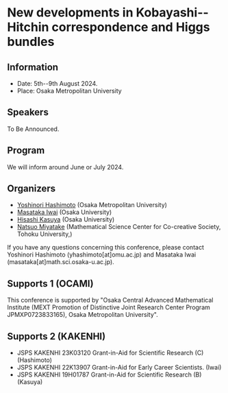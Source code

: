# New developments in Kobayashi--Hitchin correspondence and Higgs bundles

## Information
- Date: 5th--9th August 2024. 
- Place: Osaka Metropolitan University

<!-- 
Osaka Metropolitan University (Sugimoto Campus).
Faculty of Science, Bldg. E, Room E408 (4F).
(大阪公立大学 杉本キャンパス 理学部E棟大講究室 E408)
-->

## Speakers
To Be Announced.

<!--
- Philip Boalch (Institut de Mathématiques de Jussieu - Paris Rive Gauche)
-  Xuemiao Chen (University of Waterloo)
- Wu Di (Nanjing University of Science and Technology)
- Laura Fredrickson (University of Oregon)
- Tomas Gomez (Instituto de Ciencias Matematicas)
- Martin Guest (Waseda University)
- Qiongling Li (Chern Institute of Mathematics, Nankai University)
- Marina Logares (Complutense University of Madrid)
- Nicholas McCleerey (Purdue University)
- Takuro Mochizuki (Research Institute for Mathematical Sciences, Kyoto University)
- Laura Schaposnik (University of Illinois)
- Florent Schaffhauser (Heidelberg University.)
- Daisuke Yamakawa (Tokyo University of Science)
- Xi Zhang (Nanjing University of Science and Technology)
-->

<!-- 
## Schedule

### 13th March

- 9:00--12:00 Free disccustion 
- 13:00--13:30 Resistration 

1. 13:30--14:30 **Shouhei Ma (Tokyo Institute of Technology)** <br>
Mixed Hodge structures of locally symmetric varieties
2. 14:45--15:45 **Yongpan Zou (The University of Tokyo)** <br>
On the Kodaira-Saito Vanishing Theorem for Weakly Ample Divisors
3. 16:15--17:15 **Yuta Watanabe (The University of Tokyo)** <br>
Nakano-Nadel type, Bogomolov-Sommese type vanishing involving multiplier ideals

### 14th March
1. 10:00--11:00 **Osamu Fujino (Kyoto University)** <br>
Vanishing theorems for projective morphisms between complex analytic spaces
2. 11:15--12:15 **Yota Shamoto (Waseda University)** <br>
Stokes structure of difference modules
3. 14:15--15:15 **Takashi Ono (Osaka University)** <br>
Wild harmonic bundles with skew-symmetric structure
4. 15:45--16:45 **Shin-ichi Matsumura (Tohoku University)** <br>
An injectivity theorem on snc compact Kahler spaces: an application of the theory of
harmonic integrals on log-canonical centers via adjoint ideal sheaves

### 15th March
1. 10:00--11:00 **Sheng Rao (Wuhan University)** <br>
Geometry of logarithmic forms and deformations of complex structures
2. 11:15--12:15 **Takahiro Saito (Chuo University)** <br>
mixed Hodge modules of normal crossing type on a smooth toric variety

 - 14:00--18:00 Free disccustio
-->

##  Program

We will inform around  June or July 2024.
<!--
Here is the PDF file of program and abstracts. [Program](https://masataka123.github.io/complexgeometry_osaka_2024/material/program.pdf)
-->

<!--
## Access

Sugimotocho Station (杉本町駅)  is the nearest station to Osaka Metropolitan University (Sugimoto Campus).
Here is a [map of JR train](https://masataka123.github.io/Kobayashi_Hitchin/material/hanwa/pdf).
In this map, "R26" denotes Sugimotocho Station (杉本町駅).
Please take a local train, because express trains do not stop at Sugimoto-cho station.

It takes 5 minites on foot from Sugimoto-cho Station to the conference room.
The map of Faculty of Science is [here](https://masataka123.github.io/Kobayashi_Hitchin/material/sugimoto.png)
In this map, "12E" denotes Faculty of Science, Bldg. E
Room E408 is located near the elevator on the 4th floor of Faculty of Science, Bldg. E

 If you need further assistance (for example, how to get to Sugimotocho Station from Kansai International Airport), please refer to [this link](https://www.omu.ac.jp/orp/ocami-en/about/directions/).

## Other informations
There is a hotel around Tennoji (天王寺) or Nishinari (西成) where you can stay for around 3,000 yen.  
However, it is not a  good hotel, so we do not recommend you book it. 
 -->
 
## Organizers
- [Yoshinori Hashimoto](https://sites.google.com/view/yhashimoto/home) (Osaka Metropolitan University)
- [Masataka Iwai](https://masataka123.github.io/blog3_e/) (Osaka University)
- [Hisashi Kasuya](https://sites.google.com/site/hisashikasuyamath/home) (Osaka University)
- [Natsuo Miyatake](https://sites.google.com/view/natsuomiyatake/home?authuser=2) (Mathematical Science Center for Co-creative Society, Tohoku University,)

If you have any questions concerning this conference, please contact Yoshinori Hashimoto (yhashimoto[at]omu.ac.jp) and Masataka Iwai (masataka[at]math.sci.osaka-u.ac.jp).

## Supports 1 (OCAMI)
This conference is supported by "Osaka Central Advanced Mathematical Institute (MEXT Promotion of Distinctive Joint Research Center Program JPMXP0723833165), Osaka Metropolitan University".

## Supports 2 (KAKENHI)
- JSPS KAKENHI 23K03120 Grant-in-Aid for Scientific Research (C) (Hashimoto)
- JSPS KAKENHI 22K13907 Grant-in-Aid for Early Career Scientists. (Iwai)
- JSPS KAKENHI 19H01787 Grant-in-Aid for Scientific Research (B) (Kasuya)


